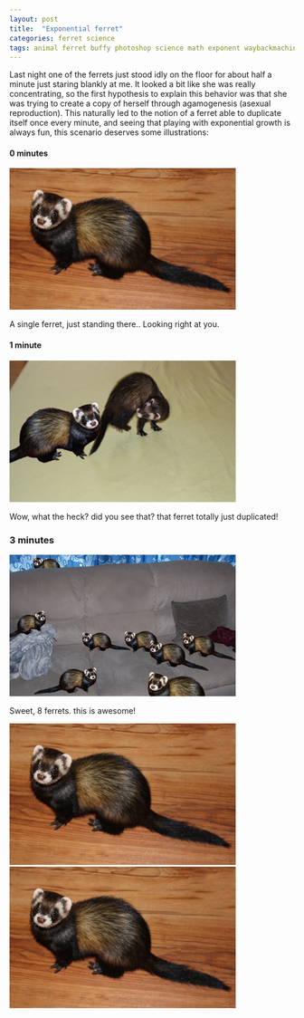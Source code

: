 ```yaml
---
layout: post
title:  "Exponential ferret"
categories: ferret science
tags: animal ferret buffy photoshop science math exponent waybackmachine
---
```


Last night one of the ferrets just stood idly on the floor for about half a minute just staring blankly at me. It looked a bit like she was really concentrating, so the first hypothesis to explain this behavior was that she was trying to create a copy of herself through agamogenesis (asexual reproduction). This naturally led to the notion of a ferret able to duplicate itself once every minute, and seeing that playing with exponential growth is always fun, this scenario deserves some illustrations:

#### 0 minutes 
![Exponential ferret minute 1](/images/2011-ferret_0.jpg)

A single ferret, just standing there.. Looking right at you.

#### 1 minute
![Exponential ferret minute 1](/images/2011-ferret_1.jpg)

Wow, what the heck? did you see that? that ferret totally just duplicated!

### 3 minutes
![Exponential ferret minute 1](/images/2011-ferret_3.jpg)

Sweet, 8 ferrets. this is awesome!


![Exponential ferret minute 1](/images/2011-ferret_0.jpg)
![Exponential ferret minute 1](/images/2011-ferret_0.jpg)








